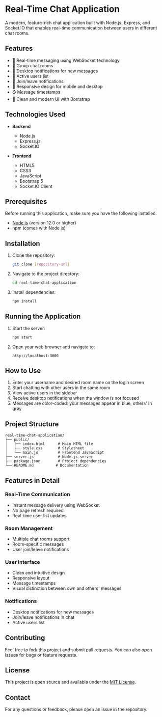 # Real-Time Chat Application

A modern, feature-rich chat application built with Node.js, Express, and Socket.IO that enables real-time communication between users in different chat rooms.

## Features

- 💬 Real-time messaging using WebSocket technology
- 👥 Group chat rooms
- 🔔 Desktop notifications for new messages
- 👤 Active users list
- 🚪 Join/leave notifications
- 📱 Responsive design for mobile and desktop
- ⌚ Message timestamps
- 🎨 Clean and modern UI with Bootstrap

## Technologies Used

- **Backend**
  - Node.js
  - Express.js
  - Socket.IO

- **Frontend**
  - HTML5
  - CSS3
  - JavaScript
  - Bootstrap 5
  - Socket.IO Client

## Prerequisites

Before running this application, make sure you have the following installed:
- [Node.js](https://nodejs.org/) (version 12.0 or higher)
- npm (comes with Node.js)

## Installation

1. Clone the repository:
   ```bash
   git clone [repository-url]
   ```

2. Navigate to the project directory:
   ```bash
   cd real-time-chat-application
   ```

3. Install dependencies:
   ```bash
   npm install
   ```

## Running the Application

1. Start the server:
   ```bash
   npm start
   ```

2. Open your web browser and navigate to:
   ```
   http://localhost:3000
   ```

## How to Use

1. Enter your username and desired room name on the login screen
2. Start chatting with other users in the same room
3. View active users in the sidebar
4. Receive desktop notifications when the window is not focused
5. Messages are color-coded: your messages appear in blue, others' in gray

## Project Structure

```
real-time-chat-application/
├── public/
│   ├── index.html      # Main HTML file
│   ├── style.css       # Stylesheet
│   └── main.js         # Frontend JavaScript
├── server.js           # Node.js server
├── package.json        # Project dependencies
└── README.md          # Documentation
```

## Features in Detail

### Real-Time Communication
- Instant message delivery using WebSocket
- No page refresh required
- Real-time user list updates

### Room Management
- Multiple chat rooms support
- Room-specific messages
- User join/leave notifications

### User Interface
- Clean and intuitive design
- Responsive layout
- Message timestamps
- Visual distinction between own and others' messages

### Notifications
- Desktop notifications for new messages
- Join/leave notifications in chat
- Active users list

## Contributing

Feel free to fork this project and submit pull requests. You can also open issues for bugs or feature requests.

## License

This project is open source and available under the [MIT License](LICENSE).

## Contact

For any questions or feedback, please open an issue in the repository.
